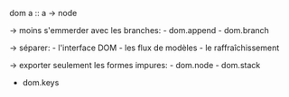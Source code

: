 dom a :: a -> node

-> moins s'emmerder avec les branches:
    - dom.append
    - dom.branch

-> séparer:
    - l'interface DOM
    - les flux de modèles
    - le raffraîchissement

-> exporter seulement les formes impures:
    - dom.node
    - dom.stack
   - dom.keys

